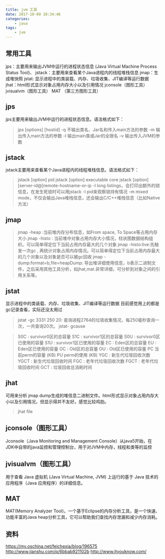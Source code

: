 ```yaml
---
title: jvm 工具
date: 2017-10-09 10:34:46
categories:
    - java
tags:
    - jvm
---
```


## 常用工具

jps：主要用来输出JVM中运行的进程状态信息 (Java Virtual Machine Process Status Tool)、
jstack：主要用来查看某个Java进程内的线程堆栈信息
jmap：生成堆快照
jstat: 显示进程中的类装载、内存、垃圾收集、JIT编译等运行数据
jhat：html形式显示对象占用内存大小以及引用情况
jconsole（图形工具）
jvisualvm（图形工具）
MAT （第三方图形工具）

## jps
jps主要用来输出JVM中运行的进程状态信息。语法格式如下：
>jps [options] [hostid]
-q 不输出类名、Jar名和传入main方法的参数
-m 输出传入main方法的参数
-l 输出main类或Jar的全限名
-v 输出传入JVM的参数

## jstack
jstack主要用来查看某个Java进程内的线程堆栈信息。语法格式如下：
>jstack [option] pid
jstack [option] executable core
jstack [option] [server-id@]remote-hostname-or-ip
-l long listings，会打印出额外的锁信息，在发生死锁时可以用jstack -l pid来观察锁持有情况
-m mixed mode，不仅会输出Java堆栈信息，还会输出C/C++堆栈信息（比如Native方法）

## jmap

>jmap -heap :当前堆内存分布信息，如From space, To Space等占用内存大小
jmap -histo : 当前堆中对象占用内存大小情况，柱状图数据结构组织。可以简单得定位下当前占用内存最大的几个对象
jmap -histo:live:先触发一次gc , 再统计对象占用内存情况。可以简单得定位下当前占用内存最大的几个对象以及对象是否可以被gc回收
jmap -dump:format=b,file=heapDump: 导出堆详细使用信息，b表示二进制文件，之后采用其他工具分析，如jhat,mat.非常详细，可分析到对象之间的引用关系等。

## jstat
显示进程中的类装载、内存、垃圾收集、JIT编译等运行数据
目前感觉用上的都是gc记录查看，实际还没太用过
>jstat -gc 3331 250 20: 查询进程2764的垃圾收集情况，每250毫秒查询一次，一共查询20次。
jstat- gcause

>S0C : survivor0区的总容量
S1C : survivor1区的总容量
S0U : survivor0区已使用的容量
S1U : survivor1区已使用的容量
EC : Eden区的总容量
EU : Eden区已使用的容量
OC : Old区的总容量
OU : Old区已使用的容量
PC  当前perm的容量 (KB)
PU  perm的使用 (KB)
YGC : 新生代垃圾回收次数
YGCT : 新生代垃圾回收时间
FGC : 老年代垃圾回收次数
FGCT : 老年代垃圾回收时间
GCT : 垃圾回收总消耗时间


## jhat
可用来分析 jmap dump生成的堆信息二进制文件。html形式显示对象占用内存大小以及引用情况，但显示得并不友好。感觉比较鸡肋。

>jhat file

## jconsole（图形工具）
Jconsole（Java Monitoring and Management Console）从java5开始，在JDK中自带的java监控和管理控制台，用于对JVM中内存，线程和类等的监控

## jvisualvm（图形工具）
用于查看 Java 虚拟机 (Java Virtual Machine, JVM) 上运行的基于 Java 技术的应用程序（Java 应用程序）的详细信息。

## MAT
MAT(Memory Analyzer Tool)，一个基于Eclipse的内存分析工具，是一个快速、功能丰富的Java heap分析工具，它可以帮助我们查找内存泄漏和减少内存消耗。

## 资料

https://my.oschina.net/feichexia/blog/196575
http://www.jianshu.com/p/6bbab921102b
http://www.ityouknow.com/ 
